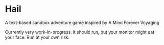 Hail
====

A text-based sandbox adventure game inspired by A Mind Forever Voyaging

Currently very work-in-progress. It should run, but your monitor might eat your face. Run at your own risk.
